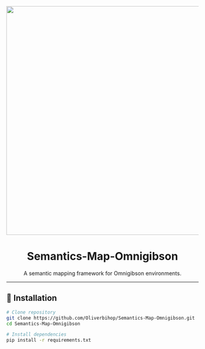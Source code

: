 <p align="center">
  <img src="BANNER_IMAGE_URL" width="600" />
</p>

<h1 align="center">Semantics-Map-Omnigibson</h1>

<p align="center">
  A semantic mapping framework for Omnigibson environments.
</p>

---

## 🚀 Installation

```bash
# Clone repository
git clone https://github.com/Oliverbihop/Semantics-Map-Omnigibson.git
cd Semantics-Map-Omnigibson

# Install dependencies
pip install -r requirements.txt
